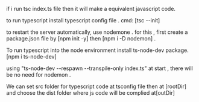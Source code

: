 if i run tsc index.ts file then it will make a equivalent javascript code.

to run typescript install typescript config file . cmd: [tsc --init]

to restart the server automatically, use nodemone .
for this , first create a package.json file by [npm init -y]
then [npm i -D nodemon] .

To run typescript into the node environment install ts-node-dev package. [npm i ts-node-dev]

using "ts-node-dev --respawn --transpile-only index.ts" at start , there will be no need for nodemon .

We can set src folder for typescript code at tsconfig file then at [rootDir] and choose the dist folder where js code will be complied at[outDir]
